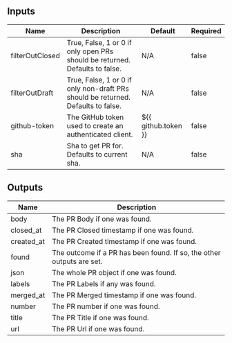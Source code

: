 <!-- markdownlint-disable -->

## Inputs

| Name | Description | Default | Required |
|------|-------------|---------|----------|
| filterOutClosed | True, False, 1 or 0 if only open PRs should be returned. Defaults to false. | N/A | false |
| filterOutDraft | True, False, 1 or 0 if only non-draft PRs should be returned. Defaults to false. | N/A | false |
| github-token | The GitHub token used to create an authenticated client. | ${{ github.token }} | false |
| sha | Sha to get PR for. Defaults to current sha. | N/A | false |


## Outputs

| Name | Description |
|------|-------------|
| body | The PR Body if one was found. |
| closed\_at | The PR Closed timestamp if one was found. |
| created\_at | The PR Created timestamp if one was found. |
| found | The outcome if a PR has been found. If so, the other outputs are set. |
| json | The whole PR object if one was found. |
| labels | The PR Labels if any was found. |
| merged\_at | The PR Merged timestamp if one was found. |
| number | The PR number if one was found. |
| title | The PR Title if one was found. |
| url | The PR Url if one was found. |
<!-- markdownlint-restore -->
